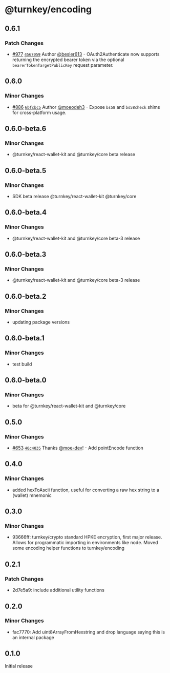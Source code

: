 # @turnkey/encoding

## 0.6.1

### Patch Changes

- [#977](https://github.com/tkhq/sdk/pull/977) [`4567059`](https://github.com/tkhq/sdk/commit/45670598f102223925b87a5295edca15a6ce8241) Author [@besler613](https://github.com/besler613) - OAuth2Authenticate now supports returning the encrypted bearer token via the optional `bearerTokenTargetPublicKey` request parameter.

## 0.6.0

### Minor Changes

- [#886](https://github.com/tkhq/sdk/pull/886) [`6bfcbc5`](https://github.com/tkhq/sdk/commit/6bfcbc5c098e64ab1d115518733b87cfc1653e17) Author [@moeodeh3](https://github.com/moeodeh3) - Expose `bs58` and `bs58check` shims for cross-platform usage.

## 0.6.0-beta.6

### Minor Changes

- @turnkey/react-wallet-kit and @turnkey/core beta release

## 0.6.0-beta.5

### Minor Changes

- SDK beta release @turnkey/react-wallet-kit @turnkey/core

## 0.6.0-beta.4

### Minor Changes

- @turnkey/react-wallet-kit and @turnkey/core beta-3 release

## 0.6.0-beta.3

### Minor Changes

- @turnkey/react-wallet-kit and @turnkey/core beta-3 release

## 0.6.0-beta.2

### Minor Changes

- updating package versions

## 0.6.0-beta.1

### Minor Changes

- test build

## 0.6.0-beta.0

### Minor Changes

- beta for @turnkey/react-wallet-kit and @turnkey/core

## 0.5.0

### Minor Changes

- [#653](https://github.com/tkhq/sdk/pull/653) [`40c4035`](https://github.com/tkhq/sdk/commit/40c40359ec7096d0bca39ffc93e89361b3b11a1a) Thanks [@moe-dev](https://github.com/moe-dev)! - Add pointEncode function

## 0.4.0

### Minor Changes

- added hexToAscii function, useful for converting a raw hex string to a (wallet) mnemonic

## 0.3.0

### Minor Changes

- 93666ff: turnkey/crypto standard HPKE encryption, first major release. Allows for programmatic importing in environments like node. Moved some encoding helper functions to turnkey/encoding

## 0.2.1

### Patch Changes

- 2d7e5a9: include additional utility functions

## 0.2.0

### Minor Changes

- fac7770: Add uint8ArrayFromHexstring and drop language saying this is an internal package

## 0.1.0

Initial release
